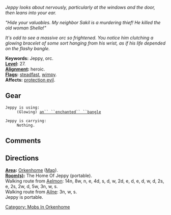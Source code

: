 *Jeppy looks about nervously, particularly at the windows and the door,
then leans into your ear.*  
  
*"Hide your valuables. My neighbor Sakil is a murdering thief! He killed
the old woman Shella!"*  
  
*It's odd to see a massive orc so frightened. You notice him clutching a
glowing bracelet of some sort hanging from his wrist, as if his life
depended on the flashy bangle.*

**Keywords:** Jeppy, orc.  
**[Level](Level.md "wikilink"):** 27.  
**[Alignment](Alignment.md "wikilink"):** heroic.  
**[Flags](:Category:_Mob_Types.md "wikilink"):**
[steadfast](Sentinel_Mobs.md "wikilink"),
[wimpy](Wimpy_Mobs.md "wikilink").  
**Affects:** [protection evil](Protection_Evil.md "wikilink").  

## Gear

`Jeppy is using:`  
<worn on wrist>`     (Glowing) `[`an`` ``enchanted`` ``bangle`](Enchanted_Bangle.md "wikilink")

`Jeppy is carrying:`  
`     Nothing.`

## Comments

## Directions

**[Area](:Category:_Areas.md "wikilink"):**
[Orkenhome](:Category:_Orkenhome.md "wikilink")
([Map](Orkenhome_Map.md "wikilink")).  
**[Room(s)](:Category:_Rooms.md "wikilink"):** The Home Of Jeppy
(portable).  
Walking route from [Aelmon](Aelmon.md "wikilink"): 14n, 8w, n, e, 4d, s,
d, w, 2d, e, d, e, d, w, d, 2s, e, 2s, 2w, d, 5w, 3n, w, s.  
Walking route from [Ailne](Ailne.md "wikilink"): 3n, w, s.  
Jeppy is portable.  

[Category: Mobs In Orkenhome](Category:_Mobs_In_Orkenhome "wikilink")
